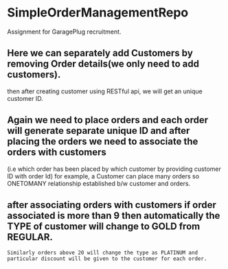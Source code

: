 # SimpleOrderManagementRepo
Assignment for GaragePlug recruitment.


## Here we can separately add Customers by removing Order details(we only need to add customers).
then after creating customer using RESTful api, we will get an unique customer ID.

## Again we need to place orders and each order will generate separate unique ID and  after placing the orders we need to associate the orders with customers
(i.e which order has been placed by which customer by providing customer ID with order Id) 
for example, a Customer can place many orders so ONETOMANY relationship established b/w customer and orders.

## after associating orders with customers if order associated is more than 9 then automatically the TYPE of customer will change to GOLD from REGULAR.
    Similarly orders above 20 will change the type as PLATINUM and particular discount will be given to the customer for each order.
